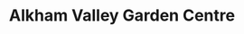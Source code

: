 ---
title: "Alkham Valley Garden Centre"
url: /dover/alkham-valley-garden-centre/
shop: Garten-Center
---
